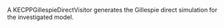 A KECPPGillespieDirectVisitor generates the Gillespie direct simulation for the investigated model.
